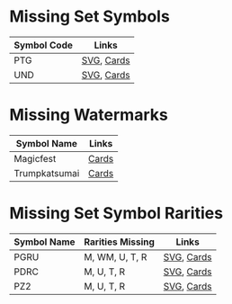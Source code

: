 # Missing Set Symbols
| Symbol Code | Links |
| ----------- | ----- |
| PTG | [SVG](https://svgs.scryfall.io/sets/ptg.svg), [Cards](https://scryfall.com/sets/ptg) |
| UND | [SVG](https://svgs.scryfall.io/sets/und.svg), [Cards](https://scryfall.com/sets/und) |

# Missing Watermarks
| Symbol Name | Links |
| ----------- | ----- |
| Magicfest | [Cards](https://api.scryfall.com/cards/search?q=watermark:magicfest) |
| Trumpkatsumai | [Cards](https://api.scryfall.com/cards/search?q=watermark:trumpkatsumai) |

# Missing Set Symbol Rarities
| Symbol Name | Rarities Missing | Links |
| ----------- | ---------------- | ----- |
| PGRU | M, WM, U, T, R | [SVG](https://svgs.scryfall.io/sets/pgru.svg), [Cards](https://scryfall.com/sets/pgru) |
| PDRC | M, U, T, R | [SVG](https://svgs.scryfall.io/sets/pdrc.svg), [Cards](https://scryfall.com/sets/pdrc) |
| PZ2 | M, U, T, R | [SVG](https://svgs.scryfall.io/sets/pz2.svg), [Cards](https://scryfall.com/sets/pz2) |
